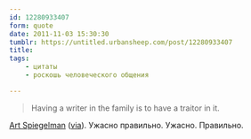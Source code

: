 ```yaml
---
id: 12280933407
form: quote
date: 2011-11-03 15:30:30
tumblr: https://untitled.urbansheep.com/post/12280933407
title: 
tags:
    - цитаты
    - роскошь человеческого общения

---
```


<blockquote>
Having a writer in the family is to have a traitor in it.
</blockquote>

<a href="http://www.guardian.co.uk/books/2011/oct/23/art-spiegelman-maus-25th-anniversary">Art Spiegelman</a> (<a href="http://eddiecampbell.blogspot.com/2011/10/t-heres-very-fine-interview-with-art.html">via</a>). Ужасно правильно. Ужасно. Правильно.
